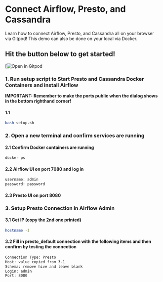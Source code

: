 # Connect Airflow, Presto, and Cassandra

Learn how to connect Airflow, Presto, and Cassandra all on your browser via Gitpod! This demo can also be done on your local via Docker.

## Hit the button below to get started!

[![Open in Gitpod](https://github.com/Anant/example-cassandra-presto-airflow)

### 1. Run setup script to Start Presto and Cassandra Docker Containers and install Airflow
**IMPORTANT: Remember to make the ports public when the dialog shows in the bottom righthand corner!**
#### 1.1
```bash
bash setup.sh
```

### 2. Open a new terminal and confirm services are running
#### 2.1 Confirm Docker containers are running
```bash
docker ps
```

#### 2.2 Airflow UI on port 7080 and log in
```bash
username: admin
password: password
```

#### 2.3 Presto UI on port 8080


### 3. Setup Presto Connection in Airflow Admin
#### 3.1 Get IP (copy the 2nd one printed)
```bash
hostname -I
```

#### 3.2 Fill in presto_default connection with the following items and then confirm by testing the connection
```bash
Connection Type: Presto
Host: value copied from 3.1
Schema: remove hive and leave blank
Login: admin
Port: 8080
```
